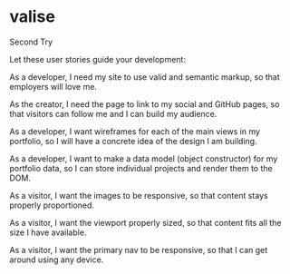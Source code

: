 # valise
Second Try

Let these user stories guide your development:

As a developer, I need my site to use valid and semantic markup, so that employers will love me.

As the creator, I need the page to link to my social and GitHub pages, so that visitors can follow me and I can build my audience.

As a developer, I want wireframes for each of the main views in my portfolio, so I will have a concrete idea of the design I am building.

As a developer, I want to make a data model (object constructor) for my portfolio data, so I can store individual projects and render them to the DOM.

As a visitor, I want the images to be responsive, so that content stays properly proportioned.

As a visitor, I want the viewport properly sized, so that content fits all the size I have available.

As a visitor, I want the primary nav to be responsive, so that I can get around using any device.
